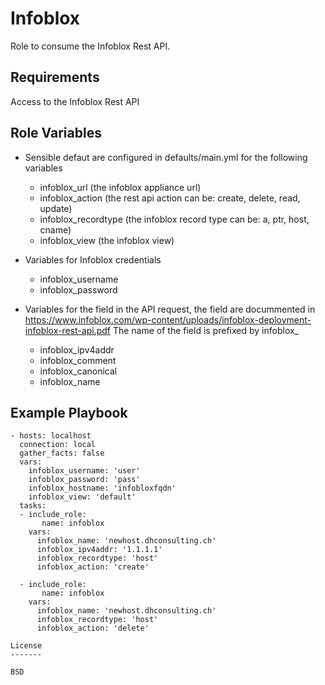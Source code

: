 Infoblox
=========

Role to consume the Infoblox Rest API.

Requirements
------------

Access to the Infoblox Rest API

Role Variables
--------------

- Sensible defaut are configured in defaults/main.yml for the following variables
  - infoblox_url (the infoblox appliance url)
  - infoblox_action (the rest api action can be: create, delete, read, update)
  - infoblox_recordtype (the infoblox record type can be: a, ptr, host, cname)
  - infoblox_view (the infoblox view)

- Variables for Infoblox credentials
  - infoblox_username
  - infoblox_password

- Variables for the field in the API request, the field are docummented in      
  https://www.infoblox.com/wp-content/uploads/infoblox-deployment-infoblox-rest-api.pdf
  The name of the field is prefixed by infoblox_
  - infoblox_ipv4addr
  - infoblox_comment
  - infoblox_canonical
  - infoblox_name


Example Playbook
----------------

```
- hosts: localhost
  connection: local
  gather_facts: false
  vars:
    infoblox_username: 'user'
    infoblox_password: 'pass'
    infoblox_hostname: 'infobloxfqdn'
    infoblox_view: 'default'
  tasks:
  - include_role:
       name: infoblox
    vars:
      infoblox_name: 'newhost.dhconsulting.ch'
      infoblox_ipv4addr: '1.1.1.1'
      infoblox_recordtype: 'host'
      infoblox_action: 'create'

  - include_role:
       name: infoblox
    vars:
      infoblox_name: 'newhost.dhconsulting.ch'
      infoblox_recordtype: 'host'
      infoblox_action: 'delete'

License
-------

BSD